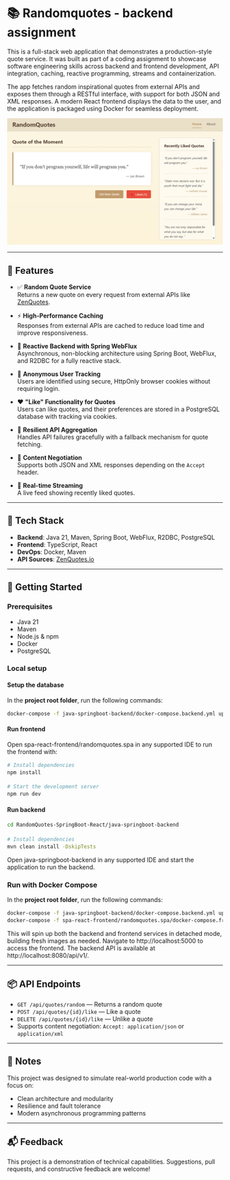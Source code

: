 # 📚 Randomquotes - backend assignment

This is a full-stack web application that demonstrates a production-style quote service. It was built as part of a coding assignment to showcase software engineering skills across backend and frontend development, API integration, caching, reactive programming, streams and containerization.

The app fetches random inspirational quotes from external APIs and exposes them through a RESTful interface, with support for both JSON and XML responses. A modern React frontend displays the data to the user, and the application is packaged using Docker for seamless deployment.

![RandomQuote](./assets/notsorandomquote2.png)

---

## 🌟 Features

- ✅ **Random Quote Service**  
  Returns a new quote on every request from external APIs like [ZenQuotes](https://zenquotes.io/).

- ⚡ **High-Performance Caching**  
  Responses from external APIs are cached to reduce load time and improve responsiveness.

- 🔁 **Reactive Backend with Spring WebFlux**  
  Asynchronous, non-blocking architecture using Spring Boot, WebFlux, and R2DBC for a fully reactive stack.

- 🍪 **Anonymous User Tracking**  
  Users are identified using secure, HttpOnly browser cookies without requiring login.

- ❤️ **"Like" Functionality for Quotes**  
  Users can like quotes, and their preferences are stored in a PostgreSQL database with tracking via cookies.

- 🧩 **Resilient API Aggregation**  
  Handles API failures gracefully with a fallback mechanism for quote fetching.

- 🧪 **Content Negotiation**  
  Supports both JSON and XML responses depending on the `Accept` header.

- 🔄 **Real-time Streaming**  
  A live feed showing recently liked quotes.

---

## 🧰 Tech Stack

- **Backend**: Java 21, Maven, Spring Boot, WebFlux, R2DBC, PostgreSQL
- **Frontend**: TypeScript, React
- **DevOps**: Docker, Maven
- **API Sources**: [ZenQuotes.io](https://zenquotes.io/)

---

## 🚀 Getting Started

### Prerequisites

- Java 21
- Maven
- Node.js & npm
- Docker
- PostgreSQL

### Local setup

#### Setup the database

In the **project root folder**, run the following commands:

```bash
docker-compose -f java-springboot-backend/docker-compose.backend.yml up -d --build db flyway
```

#### Run frontend

Open spa-react-frontend/randomquotes.spa in any supported IDE to run the frontend with:

```bash
# Install dependencies
npm install

# Start the development server
npm run dev
```

#### Run backend

```bash
cd RandomQuotes-SpringBoot-React/java-springboot-backend

# Install dependencies
mvn clean install -DskipTests
```

Open java-springboot-backend in any supported IDE and start the application to run the backend.

### Run with Docker Compose

In the **project root folder**, run the following commands:

```bash
docker-compose -f java-springboot-backend/docker-compose.backend.yml up -d --build
docker-compose -f spa-react-frontend/randomquotes.spa/docker-compose.frontend.yml up -d --build
```

This will spin up both the backend and frontend services in detached mode, building fresh images as needed.
Navigate to http://localhost:5000 to access the frontend.
The backend API is available at http://localhost:8080/api/v1/.

---

## 📦 API Endpoints

- `GET /api/quotes/random` — Returns a random quote
- `POST /api/quotes/{id}/like` — Like a quote
- `DELETE /api/quotes/{id}/like` — Unlike a quote
- Supports content negotiation: `Accept: application/json` or `application/xml`

---

## 📝 Notes

This project was designed to simulate real-world production code with a focus on:

- Clean architecture and modularity
- Resilience and fault tolerance
- Modern asynchronous programming patterns

---

## 📬 Feedback

This project is a demonstration of technical capabilities. Suggestions, pull requests, and constructive feedback are welcome!
